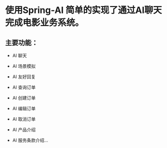 # 使用Spring-AI 简单的实现了通过AI聊天完成电影业务系统。

## 主要功能：
- AI 聊天
- AI 场景模拟
- AI 友好回复
  
- AI 查询订单
- AI 创建订单
- AI 编辑订单
- AI 取消订单
 
- AI 产品介绍
  
- AI 服务条款介绍...

  
